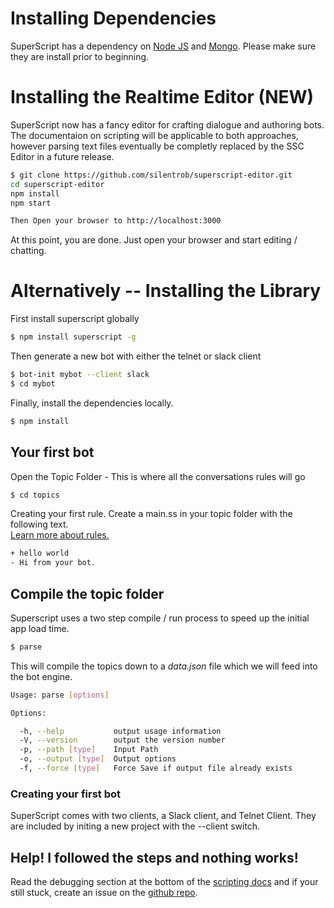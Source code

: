 
# Installing Dependencies

SuperScript has a dependency on [Node JS](nodejs.org) and [Mongo](http://www.mongodb.org/). Please make sure they are install prior to beginning.


# Installing the Realtime Editor (NEW)

SuperScript now has a fancy editor for crafting dialogue and authoring bots. The documentaion on scripting will be applicable to both approaches, however parsing text files eventually be completly replaced by the SSC Editor in a future release.

```sh
$ git clone https://github.com/silentrob/superscript-editor.git
cd superscript-editor
npm install
npm start

Then Open your browser to http://localhost:3000
```

At this point, you are done. Just open your browser and start editing / chatting.


# Alternatively -- Installing the Library

First install superscript globally

```sh
$ npm install superscript -g
```

Then generate a new bot with either the telnet or slack client

```sh
$ bot-init mybot --client slack
$ cd mybot
```

Finally, install the dependencies locally.

```sh
$ npm install
```


## Your first bot

Open the Topic Folder - This is where all the conversations rules will go

```sh
$ cd topics
```

Creating your first rule. Create a main.ss in your topic folder with the following text. <br/>[Learn more about rules.](/documentation/scripting)

```sh
+ hello world
- Hi from your bot.
```

## Compile the topic folder

Superscript uses a two step compile / run process to speed up the initial app load time.

```sh
$ parse

```

This will compile the topics down to a *data.json* file which we will feed into the bot engine.


```sh
Usage: parse [options]

Options:

  -h, --help           output usage information
  -V, --version        output the version number
  -p, --path [type]    Input Path
  -o, --output [type]  Output options
  -f, --force [type]   Force Save if output file already exists

```

### Creating your first bot

SuperScript comes with two clients, a Slack client, and Telnet Client. They are included by initing a new project with the --client switch.


## Help! I followed the steps and nothing works!
Read the debugging section at the bottom of the [scripting docs](/documentation/scripting#debug) and if your still stuck, create an issue on the [github repo](https://github.com/silentrob/superscript/issues). 



<!-- <div class="doc-box doc-info">
Node modules installed with the `--save` option are added to the `dependencies` list in the `package.json` file.
Then using `npm install` in the app directory will automatically install modules in the dependecies list.
</div> -->
